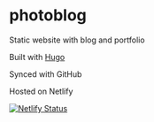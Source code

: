 # photoblog
Static website with blog and portfolio

Built with [Hugo](https://gohugo.io/)

Synced with GitHub

Hosted on Netlify

[![Netlify Status](https://api.netlify.com/api/v1/badges/dd1bc464-0972-4bf0-8d3a-12655ca94305/deploy-status)](https://app.netlify.com/sites/arno/deploys)